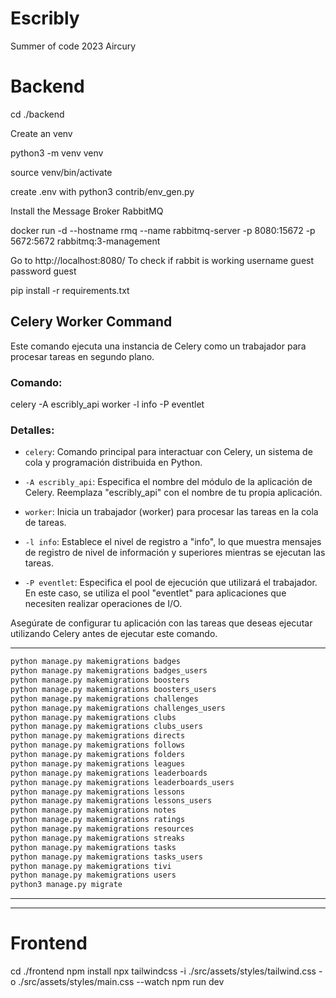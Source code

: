 # Escribly

Summer of code 2023 Aircury

# Backend

cd ./backend

Create an venv

python3 -m venv venv

source venv/bin/activate

create .env with
python3 contrib/env_gen.py

Install the Message Broker RabbitMQ

docker run -d --hostname rmq --name rabbitmq-server -p 8080:15672 -p 5672:5672 rabbitmq:3-management

Go to http://localhost:8080/ To check if rabbit is working
username guest
password guest

pip install -r requirements.txt

## Celery Worker Command

Este comando ejecuta una instancia de Celery como un trabajador para procesar tareas en segundo plano.

### Comando:

celery -A escribly_api worker -l info -P eventlet

### Detalles:

-   `celery`: Comando principal para interactuar con Celery, un sistema de cola y programación distribuida en Python.

-   `-A escribly_api`: Especifica el nombre del módulo de la aplicación de Celery. Reemplaza "escribly_api" con el nombre de tu propia aplicación.

-   `worker`: Inicia un trabajador (worker) para procesar las tareas en la cola de tareas.

-   `-l info`: Establece el nivel de registro a "info", lo que muestra mensajes de registro de nivel de información y superiores mientras se ejecutan las tareas.

-   `-P eventlet`: Especifica el pool de ejecución que utilizará el trabajador. En este caso, se utiliza el pool "eventlet" para aplicaciones que necesiten realizar operaciones de I/O.

Asegúrate de configurar tu aplicación con las tareas que deseas ejecutar utilizando Celery antes de ejecutar este comando.

---

```bash
python manage.py makemigrations badges
python manage.py makemigrations badges_users
python manage.py makemigrations boosters
python manage.py makemigrations boosters_users
python manage.py makemigrations challenges
python manage.py makemigrations challenges_users
python manage.py makemigrations clubs
python manage.py makemigrations clubs_users
python manage.py makemigrations directs
python manage.py makemigrations follows
python manage.py makemigrations folders
python manage.py makemigrations leagues
python manage.py makemigrations leaderboards
python manage.py makemigrations leaderboards_users
python manage.py makemigrations lessons
python manage.py makemigrations lessons_users
python manage.py makemigrations notes
python manage.py makemigrations ratings
python manage.py makemigrations resources
python manage.py makemigrations streaks
python manage.py makemigrations tasks
python manage.py makemigrations tasks_users
python manage.py makemigrations tivi
python manage.py makemigrations users
python3 manage.py migrate
```

---

---

# Frontend

cd ./frontend
npm install
npx tailwindcss -i ./src/assets/styles/tailwind.css -o ./src/assets/styles/main.css --watch
npm run dev
